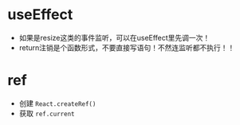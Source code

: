 # useEffect
- 如果是resize这类的事件监听，可以在useEffect里先调一次！
- return注销是个函数形式，不要直接写语句！不然连监听都不执行！！

# ref
- 创建 `React.createRef()`
- 获取 `ref.current`
